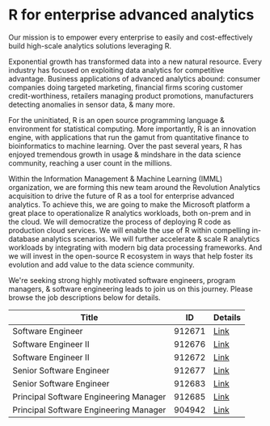 # R for enterprise advanced analytics

Our mission is to empower every enterprise to easily and cost-effectively build high-scale analytics solutions leveraging R.

Exponential growth has transformed data into a new natural resource. Every industry has focused on exploiting data analytics for competitive advantage. Business applications of advanced analytics abound: consumer companies doing targeted marketing, financial firms scoring customer credit-worthiness, retailers managing product promotions, manufacturers detecting anomalies in sensor data, & many more.

For the uninitiated, R is an open source programming language & environment for statistical computing. More importantly, R is an innovation engine, with applications that run the gamut from quantitative finance to bioinformatics to machine learning. Over the past several years, R has enjoyed tremendous growth in usage & mindshare in the data science community, reaching a user count in the millions.

Within the Information Management & Machine Learning (IMML) organization, we are forming this new team around the Revolution Analytics acquisition to drive the future of R as a tool for enterprise advanced analytics. To achieve this, we are going to make the Microsoft platform a great place to operationalize R analytics workloads, both on-prem and in the cloud. We will democratize the process of deploying R code as production cloud services. We will enable the use of R within compelling in-database analytics scenarios. We will further accelerate & scale R analytics workloads by integrating with modern big data processing frameworks. And we will invest in the open-source R ecosystem in ways that help foster its evolution and add value to the data science community.

We're seeking strong highly motivated software engineers, program managers, & software engineering leads to join us on this journey.  Please browse the job descriptions below for details.

|Title|ID|Details|
|---|---|---|
|Software Engineer|912671|[Link](https://careers.microsoft.com/jobdetails.aspx?ss=&pg=0&so=&rw=1&jid=173696&jlang=en&pp=ss)|
|Software Engineer II|912676|[Link](https://careers.microsoft.com/jobdetails.aspx?ss=&pg=0&so=&rw=1&jid=173700&jlang=en&pp=ss)|
|Software Engineer II|912672|[Link](https://careers.microsoft.com/jobdetails.aspx?ss=&pg=0&so=&rw=1&jid=173698&jlang=en&pp=ss)|
|Senior Software Engineer|912677|[Link](https://careers.microsoft.com/jobdetails.aspx?ss=&pg=0&so=&rw=1&jid=173711&jlang=en&pp=ss)|
|Senior Software Engineer|912683|[Link](https://careers.microsoft.com/jobdetails.aspx?ss=&pg=0&so=&rw=1&jid=173702&jlang=en&pp=ss)|
|Principal Software Engineering Manager|912685|[Link](https://careers.microsoft.com/jobdetails.aspx?ss=&pg=0&so=&rw=1&jid=173712&jlang=en&pp=ss)|
|Principal Software Engineering Manager|904942|[Link](https://careers.microsoft.com/jobdetails.aspx?ss=&pg=0&so=&rw=1&jid=168402&jlang=en&pp=ss)|
